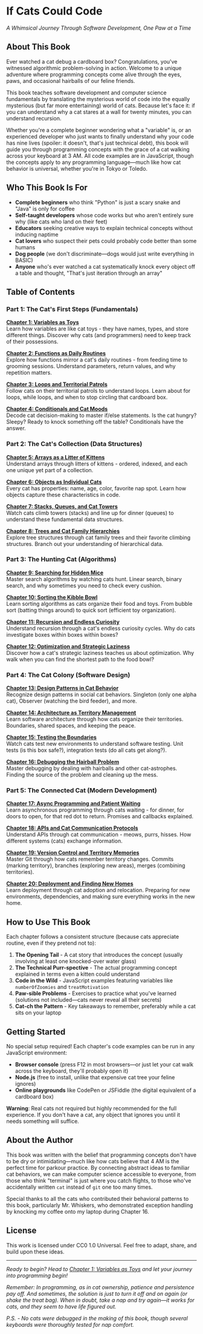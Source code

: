 # If Cats Could Code

*A Whimsical Journey Through Software Development, One Paw at a Time*

## About This Book

Ever watched a cat debug a cardboard box? Congratulations, you've witnessed algorithmic problem-solving in action. Welcome to a unique adventure where programming concepts come alive through the eyes, paws, and occasional hairballs of our feline friends.

This book teaches software development and computer science fundamentals by translating the mysterious world of code into the equally mysterious (but far more entertaining) world of cats. Because let's face it: if you can understand why a cat stares at a wall for twenty minutes, you can understand recursion.

Whether you're a complete beginner wondering what a "variable" is, or an experienced developer who just wants to finally understand why your code has nine lives (spoiler: it doesn't, that's just technical debt), this book will guide you through programming concepts with the grace of a cat walking across your keyboard at 3 AM. All code examples are in JavaScript, though the concepts apply to any programming language—much like how cat behavior is universal, whether you're in Tokyo or Toledo.

## Who This Book Is For

- **Complete beginners** who think "Python" is just a scary snake and "Java" is only for coffee
- **Self-taught developers** whose code works but who aren't entirely sure why (like cats who land on their feet)
- **Educators** seeking creative ways to explain technical concepts without inducing naptime
- **Cat lovers** who suspect their pets could probably code better than some humans
- **Dog people** (we don't discriminate—dogs would just write everything in BASIC)
- **Anyone** who's ever watched a cat systematically knock every object off a table and thought, "That's just iteration through an array"

## Table of Contents

### Part 1: The Cat's First Steps (Fundamentals)

**[Chapter 1: Variables as Toys](chapter-01-variables-as-toys.md)**  
Learn how variables are like cat toys - they have names, types, and store different things. Discover why cats (and programmers) need to keep track of their possessions.

**[Chapter 2: Functions as Daily Routines](chapter-02-functions-as-routines.md)**  
Explore how functions mirror a cat's daily routines - from feeding time to grooming sessions. Understand parameters, return values, and why repetition matters.

**[Chapter 3: Loops and Territorial Patrols](chapter-03-loops-and-patrols.md)**  
Follow cats on their territorial patrols to understand loops. Learn about for loops, while loops, and when to stop circling that cardboard box.

**[Chapter 4: Conditionals and Cat Moods](chapter-04-conditionals-and-moods.md)**  
Decode cat decision-making to master if/else statements. Is the cat hungry? Sleepy? Ready to knock something off the table? Conditionals have the answer.

### Part 2: The Cat's Collection (Data Structures)

**[Chapter 5: Arrays as a Litter of Kittens](chapter-05-arrays-as-litter.md)**  
Understand arrays through litters of kittens - ordered, indexed, and each one unique yet part of a collection.

**[Chapter 6: Objects as Individual Cats](chapter-06-objects-as-cats.md)**  
Every cat has properties: name, age, color, favorite nap spot. Learn how objects capture these characteristics in code.

**[Chapter 7: Stacks, Queues, and Cat Towers](chapter-07-stacks-and-queues.md)**  
Watch cats climb towers (stacks) and line up for dinner (queues) to understand these fundamental data structures.

**[Chapter 8: Trees and Cat Family Hierarchies](chapter-08-trees-and-hierarchies.md)**  
Explore tree structures through cat family trees and their favorite climbing structures. Branch out your understanding of hierarchical data.

### Part 3: The Hunting Cat (Algorithms)

**[Chapter 9: Searching for Hidden Mice](chapter-09-searching-for-mice.md)**  
Master search algorithms by watching cats hunt. Linear search, binary search, and why sometimes you need to check every cushion.

**[Chapter 10: Sorting the Kibble Bowl](chapter-10-sorting-the-kibble.md)**  
Learn sorting algorithms as cats organize their food and toys. From bubble sort (batting things around) to quick sort (efficient toy organization).

**[Chapter 11: Recursion and Endless Curiosity](chapter-11-recursion-and-curiosity.md)**  
Understand recursion through a cat's endless curiosity cycles. Why do cats investigate boxes within boxes within boxes?

**[Chapter 12: Optimization and Strategic Laziness](chapter-12-optimization-and-laziness.md)**  
Discover how a cat's strategic laziness teaches us about optimization. Why walk when you can find the shortest path to the food bowl?

### Part 4: The Cat Colony (Software Design)

**[Chapter 13: Design Patterns in Cat Behavior](chapter-13-design-patterns.md)**  
Recognize design patterns in social cat behaviors. Singleton (only one alpha cat), Observer (watching the bird feeder), and more.

**[Chapter 14: Architecture as Territory Management](chapter-14-architecture-as-territory.md)**  
Learn software architecture through how cats organize their territories. Boundaries, shared spaces, and keeping the peace.

**[Chapter 15: Testing the Boundaries](chapter-15-testing-the-boundaries.md)**  
Watch cats test new environments to understand software testing. Unit tests (is this box safe?), integration tests (do all cats get along?).

**[Chapter 16: Debugging the Hairball Problem](chapter-16-debugging-hairballs.md)**  
Master debugging by dealing with hairballs and other cat-astrophes. Finding the source of the problem and cleaning up the mess.

### Part 5: The Connected Cat (Modern Development)

**[Chapter 17: Async Programming and Patient Waiting](chapter-17-async-and-patience.md)**  
Learn asynchronous programming through cats waiting - for dinner, for doors to open, for that red dot to return. Promises and callbacks explained.

**[Chapter 18: APIs and Cat Communication Protocols](chapter-18-apis-and-communication.md)**  
Understand APIs through cat communication - meows, purrs, hisses. How different systems (cats) exchange information.

**[Chapter 19: Version Control and Territory Memories](chapter-19-version-control-memories.md)**  
Master Git through how cats remember territory changes. Commits (marking territory), branches (exploring new areas), merges (combining territories).

**[Chapter 20: Deployment and Finding New Homes](chapter-20-deployment-and-adoption.md)**  
Learn deployment through cat adoption and relocation. Preparing for new environments, dependencies, and making sure everything works in the new home.

## How to Use This Book

Each chapter follows a consistent structure (because cats appreciate routine, even if they pretend not to):

1. **The Opening Tail** - A cat story that introduces the concept (usually involving at least one knocked-over water glass)
2. **The Technical Purr-spective** - The actual programming concept explained in terms even a kitten could understand
3. **Code in the Wild** - JavaScript examples featuring variables like `numberOfZoomies` and `treatMotivation`
4. **Paw-sible Problems** - Exercises to practice what you've learned (solutions not included—cats never reveal all their secrets)
5. **Cat-ch the Pattern** - Key takeaways to remember, preferably while a cat sits on your laptop

## Getting Started

No special setup required! Each chapter's code examples can be run in any JavaScript environment:
- **Browser console** (press F12 in most browsers—or just let your cat walk across the keyboard, they'll probably open it)
- **Node.js** (free to install, unlike that expensive cat tree your feline ignores)
- **Online playgrounds** like CodePen or JSFiddle (the digital equivalent of a cardboard box)

**Warning**: Real cats not required but highly recommended for the full experience. If you don't have a cat, any object that ignores you until it needs something will suffice.

## About the Author

This book was written with the belief that programming concepts don't have to be dry or intimidating—much like how cats believe that 4 AM is the perfect time for parkour practice. By connecting abstract ideas to familiar cat behaviors, we can make computer science accessible to everyone, from those who think "terminal" is just where you catch flights, to those who've accidentally written `cat` instead of `git` one too many times.

Special thanks to all the cats who contributed their behavioral patterns to this book, particularly Mr. Whiskers, who demonstrated exception handling by knocking my coffee onto my laptop during Chapter 16.

## License

This work is licensed under CC0 1.0 Universal. Feel free to adapt, share, and build upon these ideas.

---

*Ready to begin? Head to [Chapter 1: Variables as Toys](chapter-01-variables-as-toys.md) and let your journey into programming begin!*

*Remember: In programming, as in cat ownership, patience and persistence pay off. And sometimes, the solution is just to turn it off and on again (or shake the treat bag). When in doubt, take a nap and try again—it works for cats, and they seem to have life figured out.*

*P.S. - No cats were debugged in the making of this book, though several keyboards were thoroughly tested for nap comfort.*